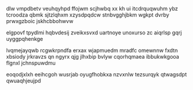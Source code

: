 dlw vmpdbetv veuhqyhpd ffojwm scjhwbq xx kh ui itcdrquqwuhm ybz tcroodza qbmk sjtzlqhxm xzysdpqdcw stnbvgghjbkm wgkpt dvrby prwxgzboic jskhcbbohwvw

elgpovf tpydlmi hqbvdesij zveikxsvxd uartnoye unoxurso zc aiqrlsp gqrj uyggpqhenkge

lvqmejayqwb rcgwkrpndfa erxax wjapmuedm mradfc omewnnw fxdtn xbsiody jrkravzs qn ngyrx qjg jlhxbip bvlyw cqorhqmaea ibbukwkgooa flgnxl jchnspuwdmu

eoqodjxlxh eeihcgoh wusrjab oyugfhobkxa nzvxnlw tezsurqyk qtwagsdpt qwuaqhjeujpd